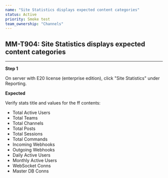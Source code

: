 ```yaml
---
name: "Site Statistics displays expected content categories"
status: Active
priority: Smoke test
team_ownership: "Channels"
---
```


## MM-T904: Site Statistics displays expected content categories

---

**Step 1**

On server with E20 license (enterprise edition), click "Site Statistics" under Reporting.

**Expected**

Verify stats title and values for the ff contents:

- Total Active Users
- Total Teams
- Total Channels
- Total Posts
- Total Sessions
- Total Commands
- Incoming Webhooks
- Outgoing Webhooks
- Daily Active Users
- Monthly Active Users
- WebSocket Conns
- Master DB Conns
